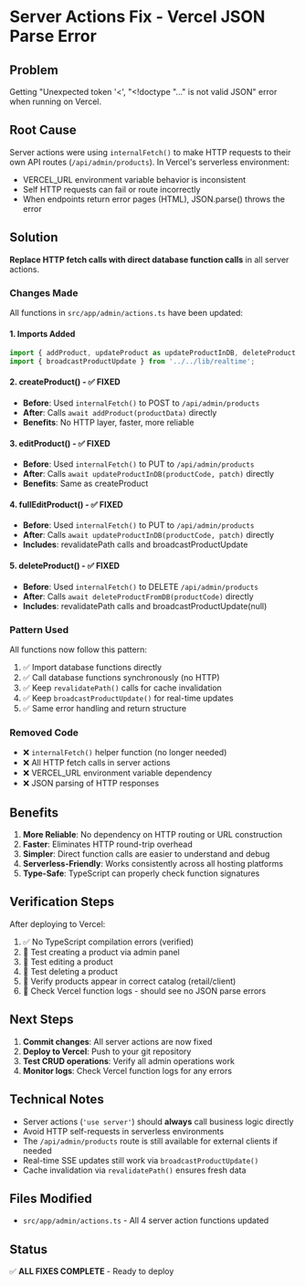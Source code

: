 # Server Actions Fix - Vercel JSON Parse Error

## Problem
Getting "Unexpected token '<', "<!doctype "..." is not valid JSON" error when running on Vercel.

## Root Cause
Server actions were using `internalFetch()` to make HTTP requests to their own API routes (`/api/admin/products`). In Vercel's serverless environment:
- VERCEL_URL environment variable behavior is inconsistent
- Self HTTP requests can fail or route incorrectly
- When endpoints return error pages (HTML), JSON.parse() throws the error

## Solution
**Replace HTTP fetch calls with direct database function calls** in all server actions.

### Changes Made

All functions in `src/app/admin/actions.ts` have been updated:

#### 1. Imports Added
```typescript
import { addProduct, updateProduct as updateProductInDB, deleteProduct as deleteProductFromDB } from '../../lib/data/store';
import { broadcastProductUpdate } from '../../lib/realtime';
```

#### 2. createProduct() - ✅ FIXED
- **Before**: Used `internalFetch()` to POST to `/api/admin/products`
- **After**: Calls `await addProduct(productData)` directly
- **Benefits**: No HTTP layer, faster, more reliable

#### 3. editProduct() - ✅ FIXED
- **Before**: Used `internalFetch()` to PUT to `/api/admin/products`
- **After**: Calls `await updateProductInDB(productCode, patch)` directly
- **Benefits**: Same as createProduct

#### 4. fullEditProduct() - ✅ FIXED
- **Before**: Used `internalFetch()` to PUT to `/api/admin/products`
- **After**: Calls `await updateProductInDB(productCode, patch)` directly
- **Includes**: revalidatePath calls and broadcastProductUpdate

#### 5. deleteProduct() - ✅ FIXED
- **Before**: Used `internalFetch()` to DELETE `/api/admin/products`
- **After**: Calls `await deleteProductFromDB(productCode)` directly
- **Includes**: revalidatePath calls and broadcastProductUpdate(null)

### Pattern Used

All functions now follow this pattern:
1. ✅ Import database functions directly
2. ✅ Call database functions synchronously (no HTTP)
3. ✅ Keep `revalidatePath()` calls for cache invalidation
4. ✅ Keep `broadcastProductUpdate()` for real-time updates
5. ✅ Same error handling and return structure

### Removed Code
- ❌ `internalFetch()` helper function (no longer needed)
- ❌ All HTTP fetch calls in server actions
- ❌ VERCEL_URL environment variable dependency
- ❌ JSON parsing of HTTP responses

## Benefits

1. **More Reliable**: No dependency on HTTP routing or URL construction
2. **Faster**: Eliminates HTTP round-trip overhead
3. **Simpler**: Direct function calls are easier to understand and debug
4. **Serverless-Friendly**: Works consistently across all hosting platforms
5. **Type-Safe**: TypeScript can properly check function signatures

## Verification Steps

After deploying to Vercel:

1. ✅ No TypeScript compilation errors (verified)
2. 🔄 Test creating a product via admin panel
3. 🔄 Test editing a product
4. 🔄 Test deleting a product
5. 🔄 Verify products appear in correct catalog (retail/client)
6. 🔄 Check Vercel function logs - should see no JSON parse errors

## Next Steps

1. **Commit changes**: All server actions are now fixed
2. **Deploy to Vercel**: Push to your git repository
3. **Test CRUD operations**: Verify all admin operations work
4. **Monitor logs**: Check Vercel function logs for any errors

## Technical Notes

- Server actions (`'use server'`) should **always** call business logic directly
- Avoid HTTP self-requests in serverless environments
- The `/api/admin/products` route is still available for external clients if needed
- Real-time SSE updates still work via `broadcastProductUpdate()`
- Cache invalidation via `revalidatePath()` ensures fresh data

## Files Modified

- `src/app/admin/actions.ts` - All 4 server action functions updated

## Status

✅ **ALL FIXES COMPLETE** - Ready to deploy
